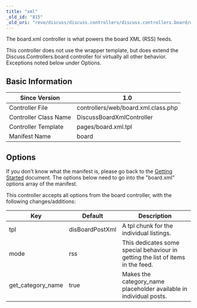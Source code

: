 ```yaml
---
title: "xml"
_old_id: "815"
_old_uri: "revo/discuss/discuss.controllers/discuss.controllers.board/discuss.controllers.board.xml"
---
```


The board.xml controller is what powers the board XML (RSS) feeds.

This controller does not use the wrapper template, but does extend the Discuss.Controllers.board controller for virtually all other behavior. Exceptions noted below under Options.

## Basic Information

| Since Version         | 1.0                                 |
| --------------------- | ----------------------------------- |
| Controller File       | controllers/web/board.xml.class.php |
| Controller Class Name | DiscussBoardXmlController           |
| Controller Template   | pages/board.xml.tpl                 |
| Manifest Name         | board                               |

## Options

If you don't know what the manifest is, please go back to the [Getting Started](/extras/revo/discuss/discuss.getting-started "Discuss.Getting Started") document. The options below need to go into the "board.xml" options array of the manifest.

This controller accepts all options from the board controller, with the following changes/additions:

| Key                 | Default         | Description                                                                     |
| ------------------- | --------------- | ------------------------------------------------------------------------------- |
| tpl                 | disBoardPostXml | A tpl chunk for the individual listings.                                        |
| mode                | rss             | This dedicates some special behaviour in getting the list of items in the feed. |
| get\_category\_name | true            | Makes the category\_name placeholder available in individual posts.             |